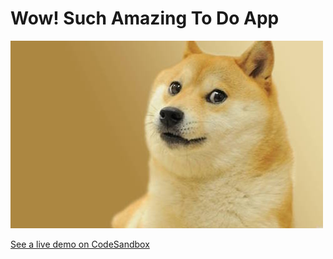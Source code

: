 # Wow! Such Amazing To Do App

![Photo of doge - the meme!](./doge.jpg "much wow, such app")

[See a live demo on CodeSandbox](https://codesandbox.io/embed/github/jorgearimitsu/todo/tree/master/?fontsize=14&hidenavigation=1&theme=dark)
